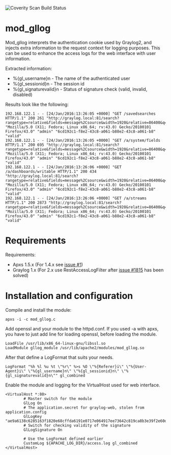 ![Coverity Scan Build Status](https://scan.coverity.com/projects/7722/badge.svg)

# mod_gllog

Mod_gllog interprets the authentication cookie used by Graylog2, and injects extra information to the request context for logging purposes. This can be used to enhance the access logs for the web interface with user information.

Extracted information:
* %{gl_username}n   - The name of the authenticated user
* %{gl_sessionid}n  - The session id
* %{gl_signaturevalid}n - Status of signature check (valid, invalid, disabled)

Results look like the following:

```
192.168.122.1 - - [24/Jan/2016:13:26:05 +0000] "GET /savedsearches HTTP/1.1" 200 261 "http://graylog.local:81/search?rangetype=relative&fields=message%2Csource&width=1920&relative=86400&q=" "Mozilla/5.0 (X11; Fedora; Linux x86_64; rv:43.0) Gecko/20100101 Firefox/43.0" "admin" "6cd192c1-f8e2-43c8-a061-b88e2-43c8-a061-b8" "valid"
192.168.122.1 - - [24/Jan/2016:13:26:05 +0000] "GET /a/system/fields HTTP/1.1" 200 695 "http://graylog.local:81/search?rangetype=relative&fields=message%2Csource&width=1920&relative=86400&q=" "Mozilla/5.0 (X11; Fedora; Linux x86_64; rv:43.0) Gecko/20100101 Firefox/43.0" "admin" "6cd192c1-f8e2-43c8-a061-b88e2-43c8-a061-b8" "valid"
192.168.122.1 - - [24/Jan/2016:13:26:06 +0000] "GET /a/dashboards/writable HTTP/1.1" 200 434 "http://graylog.local:81/search?rangetype=relative&fields=message%2Csource&width=1920&relative=86400&q=" "Mozilla/5.0 (X11; Fedora; Linux x86_64; rv:43.0) Gecko/20100101 Firefox/43.0" "admin" "6cd192c1-f8e2-43c8-a061-b88e2-43c8-a061-b8" "valid"
192.168.122.1 - - [24/Jan/2016:13:26:06 +0000] "GET /a/streams HTTP/1.1" 200 2873 "http://graylog.local:81/search?rangetype=relative&fields=message%2Csource&width=1920&relative=86400&q=" "Mozilla/5.0 (X11; Fedora; Linux x86_64; rv:43.0) Gecko/20100101 Firefox/43.0" "admin" "6cd192c1-f8e2-43c8-a061-b88e2-43c8-a061-b8" "valid"
```

# Requirements

Requirements:
* Apxs 1.5.x (For 1.4.x see [issue #1](https://github.com/mikkolehtisalo/mod_gllog/issues/1))
* Graylog 1.x (For 2.x use RestAccessLogFilter after [issue #1815](https://github.com/Graylog2/graylog2-server/issues/1815) has been solved)

# Installation and configuration

Compile and install the module:

```
apxs -i -c mod_gllog.c 
```

Add openssl and your module to the httpd.conf. If you used -a with apxs, you have to just add line for loading openssl, before loading the module.

```
LoadFile /usr/lib/x86_64-linux-gnu/libssl.so
LoadModule gllog_module /usr/lib/apache2/modules/mod_gllog.so
```

After that define a LogFormat that suits your needs.

```
LogFormat "%h %l %u %t \"%r\" %>s %O \"%{Referer}i\" \"%{User-Agent}i\" \"%{gl_username}n\" \"%{gl_sessionid}n\" \"%{gl_signaturevalid}n\"" gl_combined
```

Enable the module and logging for the VirtualHost used for web interface.

```
<VirtualHost *:80>
		# Master switch for the module
		GlLog On
		# The application.secret for graylog-web, stolen from application.config
		GlLogKey "ae9a6138c6285163f1820e68cffda6191e0717e064917ee73642c819ca8b3e39f2e60d847f2a9f585ac53479f45365cb40cbaa7d1b102b8e5181704d695dedca"
		# Switch for checking validity of the signature
		GlLogSignature On
		
		# Use the LogFormat defined earlier
        CustomLog ${APACHE_LOG_DIR}/access.log gl_combined
</VirtualHost>

```
